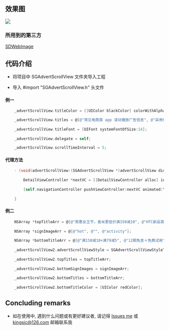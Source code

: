 
## 效果图

![](https://github.com/kingsic/SGAdvertScrollView/raw/master/Gif/sorgle.gif) 


### 所用到的第三方

[SDWebImage](https://github.com/rs/SDWebImage.git)


## 代码介绍

* 将项目中 SGAdvertScrollView 文件夹导入工程

* 导入 #import "SGAdvertScrollView.h" 头文件

#### 例一
```Objective-C    
    _advertScrollView.titleColor = [[UIColor blackColor] colorWithAlphaComponent:0.7];

    _advertScrollView.titles = @[@"常见电商类 app 滚动播放广告信息", @"采用代理模式封装, 可进行事件点击处理", @"建议去 github 上下载"];
    
    _advertScrollView.titleFont = [UIFont systemFontOfSize:14];
    
    _advertScrollView.delegate = self;

    _advertScrollView.scrollTimeInterval = 5;
```

#### 代理方法
```Objective-C
    - (void)advertScrollView:(SGAdvertScrollView *)advertScrollView didSelectedItemAtIndex:(NSInteger)index {
    
        DetailViewController *nextVC = [[DetailViewController alloc] init];
        
        [self.navigationController pushViewController:nextVC animated:YES];
        
    }
```

#### 例二
```Objective-C
    NSArray *topTitleArr = @[@"聚惠女王节，香米更低价满150减10", @"HTC新品首发，预约送大礼包", @"“挑食”进口生鲜，满199减20"];
    
    NSArray *signImageArr = @[@"hot", @"", @"activity"];
    
    NSArray *bottomTitleArr = @[@"满150减10+满79减5", @"12期免息＋免费试用", @"领券满199减20+进口直达"] ;
    
    _advertScrollView2.advertScrollViewStyle = SGAdvertScrollViewStyleTwo;
    
    _advertScrollView2.topTitles = topTitleArr;
    
    _advertScrollView2.bottomSignImages = signImageArr;
    
    _advertScrollView2.bottomTitles = bottomTitleArr;
    
    _advertScrollView2.bottomTitleColor = [UIColor redColor];
```


## Concluding remarks

* 如在使用中, 遇到什么问题或有更好建议者, 请记得 [Issues me](https://github.com/kingsic/SGAdvertScrollView/issues) 或 kingsic@126.com 邮箱联系我

